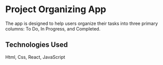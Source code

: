 # Project Organizing App

The app is designed to help users organize their tasks into three primary columns: To Do, In Progress, and Completed.

## Technologies Used

Html, Css, React, JavaScript


